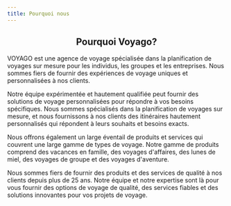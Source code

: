 ```yaml
---
title: Pourquoi nous
---
```


## **<center>Pourquoi Voyago?</center>**

VOYAGO est une agence de voyage spécialisée dans la planification de voyages sur mesure pour les individus, les groupes et les entreprises. Nous sommes fiers de fournir des expériences de voyage uniques et personnalisées à nos clients.

Notre équipe expérimentée et hautement qualifiée peut fournir des solutions de voyage personnalisées pour répondre à vos besoins spécifiques. Nous sommes spécialisés dans la planification de voyages sur mesure, et nous fournissons à nos clients des itinéraires hautement personnalisés qui répondent à leurs souhaits et besoins exacts.

Nous offrons également un large éventail de produits et services qui couvrent une large gamme de types de voyage. Notre gamme de produits comprend des vacances en famille, des voyages d'affaires, des lunes de miel, des voyages de groupe et des voyages d'aventure.

Nous sommes fiers de fournir des produits et des services de qualité à nos clients depuis plus de 25 ans. Notre équipe et notre expertise sont là pour vous fournir des options de voyage de qualité, des services fiables et des solutions innovantes pour vos projets de voyage.
